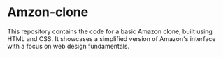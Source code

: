 # Amzon-clone
This repository contains the code for a basic Amazon clone, built using HTML and CSS. It showcases a simplified version of Amazon's interface with a focus on web design fundamentals.
